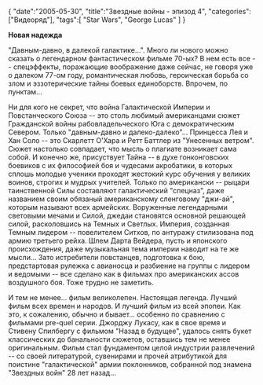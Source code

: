 {
    "date":"2005-05-30",
    "title":"Звездные войны - эпизод 4",
    "categories":["Видеоряд"],
    "tags":[
	"Star Wars", "George Lucas"
    ]
}

**Новая надежда**

"Давным-давно, в далекой галактике...". Много ли нового можно сказать о легендарном фантастическом фильме 70-ых? В нем есть все -- спецэффекты, поражающие воображение даже сейчас, не говоря уже о далеком 77-ом году, романтическая любовь, героическая борьба со злом и эззотерические тайны боевых единоборств. Впрочем, по пунктам...

Ни для кого не секрет, что война Галактической Империи и Повстанческого Союза -- это столь любимый американцами сюжет Гражданской войны рабовладельческого Юга с демократическим Севером. Только "давным-давно и далеко-далеко"... Принцесса Лея и Хан Соло -- это Скарлетт О'Хара и Ретт Баттлер из "Унесенных ветром". Сюжет настолько совпадает, что мысль о плагиате возникает сама собой. И конечно же, присуствует Тайна -- в духе гонконговских боевиков с их философией боя и чудесами акробатики, в которых сплошь молодые ученики проходят жестокий курс обучения у великих воинов, строгих и мудрых учителей. Только по американски -- рыцари таинственной Силы составляют галактический "спецназ", даже названием своим обязаный американскому сленговому "джи-ай", которым называют всех армейских. Воруженные легендарными световыми мечами и Силой, джедаи становятся основной решающей силой, расколовшись на Темных и Светлых. Империя, созданная Темным лидером -- повелителем Ситхов, по антуражу стилизована под армию третьего рейха. Шлем Дарта Вейдера, пусть и японского происхождения, даже музыкальная тема империи наводит на те же мысли... Зато истребители повстанцев, подготовка к бою, предстартовая рулежка с авианосца и разбиение на группы с лидером и ведомыми -- все сделано как в фильмах про американских ассов воздушного боя. Тоже трудно не заметить.

И тем не менее... фильм великолепен. Настоящая легенда. Лучший фильм всех времен и народов. И лучший фильм из всей эпопеи. Как это, к сожалению, обычно и бывает... особенно по сравнению с фильмами pre-quel серии. Джорджу Лукасу, как в свое время и Стивену Спилбергу с фильмом "Назад в будущее", удалось снять букет классических до банальности сюжетов, оставшись тем не менее оригинальным. Фильм стал фундаментом целой индустрии развлечений -- со своей литературой, сувенирами и прочей атрибутикой для поистине "галактической" армии поклонников, собранной под знамена "Звездных войн" 28 лет назад...
